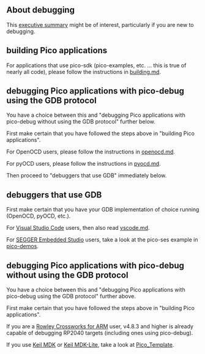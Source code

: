 ## About debugging

This [executive summary](about.md) might be of interest, particularly if you are new to debugging.

## building Pico applications

For applications that use pico-sdk (pico-examples, etc. ... this is true of nearly all code), please follow the instructions in [building.md](building.md).

## debugging Pico applications with pico-debug using the GDB protocol

You have a choice between this and "debugging Pico applications with pico-debug without using the GDB protocol" further below.

First make certain that you have followed the steps above in "building Pico applications".

For OpenOCD users, please follow the instructions in [openocd.md](openocd.md).

For pyOCD users, please follow the instructions in [pyocd.md](pyocd.md).

Then proceed to "debuggers that use GDB" immediately below.

## debuggers that use GDB

First make certain that you have your GDB implementation of choice running (OpenOCD, pyOCD, etc.).

For [Visual Studio Code](https://code.visualstudio.com/) users, then also read [vscode.md](vscode.md).

For [SEGGER Embedded Studio](https://www.segger.com/products/development-tools/embedded-studio/) users, take a look at the pico-ses example in [pico-demos](https://github.com/majbthrd/pico-demos).

## debugging Pico applications with pico-debug without using the GDB protocol

You have a choice between this and "debugging Pico applications with pico-debug using the GDB protocol" further above.

First make certain that you have followed the steps above in "building Pico applications".

If you are a [Rowley Crossworks for ARM](https://www.rowley.co.uk/arm/index.htm) user, v4.8.3 and higher is already capable of debugging RP2040 targets (including ones using pico-debug).

If you use [Keil MDK](https://www.arm.com/products/development-tools/embedded-and-software/keil-mdk) or [Keil MDK-Lite](https://www2.keil.com/mdk5/editions/lite), take a look at [Pico_Template](https://github.com/GorgonMeducer/Pico_Template).

